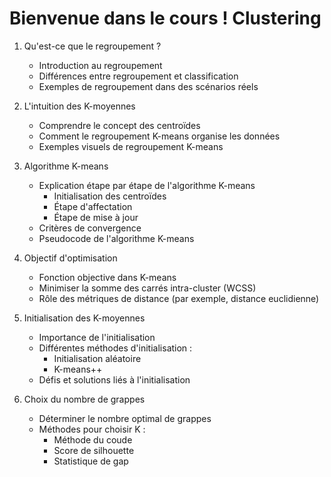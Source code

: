 # Bienvenue dans le cours ! Clustering

1. Qu'est-ce que le regroupement ?
   - Introduction au regroupement
   - Différences entre regroupement et classification
   - Exemples de regroupement dans des scénarios réels

2. L'intuition des K-moyennes
   - Comprendre le concept des centroïdes
   - Comment le regroupement K-means organise les données
   - Exemples visuels de regroupement K-means

3. Algorithme K-means
   - Explication étape par étape de l'algorithme K-means
     - Initialisation des centroïdes
     - Étape d'affectation
     - Étape de mise à jour
   - Critères de convergence
   - Pseudocode de l'algorithme K-means

4. Objectif d'optimisation
   - Fonction objective dans K-means
   - Minimiser la somme des carrés intra-cluster (WCSS)
   - Rôle des métriques de distance (par exemple, distance euclidienne)

5. Initialisation des K-moyennes
   - Importance de l'initialisation
   - Différentes méthodes d'initialisation :
     - Initialisation aléatoire
     - K-means++
   - Défis et solutions liés à l'initialisation

6. Choix du nombre de grappes
   - Déterminer le nombre optimal de grappes
   - Méthodes pour choisir K :
     - Méthode du coude
     - Score de silhouette
     - Statistique de gap
